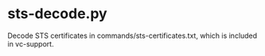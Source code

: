 # sts-decode.py
Decode STS certificates in commands/sts-certificates.txt, which is included in vc-support.

